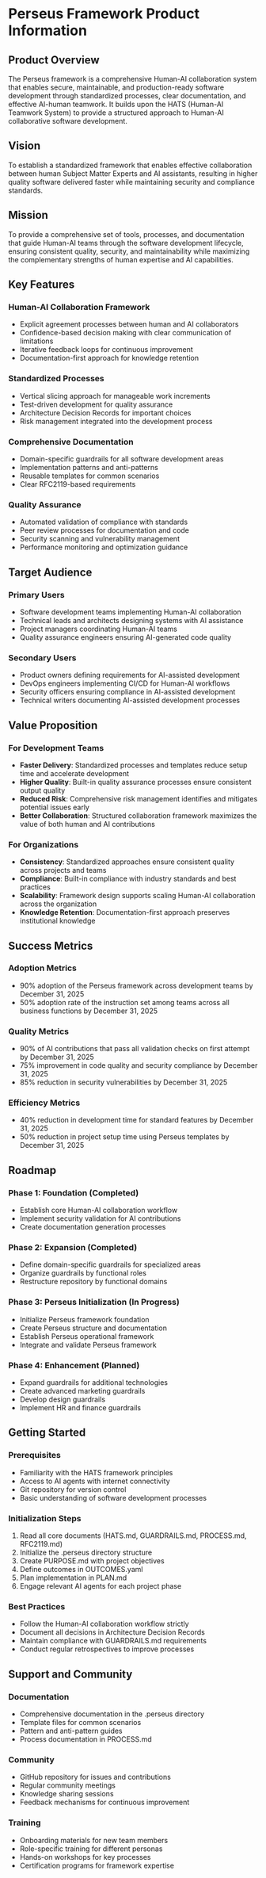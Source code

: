 # Perseus Framework Product Information

## Product Overview

The Perseus framework is a comprehensive Human-AI collaboration system that enables secure, maintainable, and production-ready software development through standardized processes, clear documentation, and effective AI-human teamwork. It builds upon the HATS (Human-AI Teamwork System) to provide a structured approach to Human-AI collaborative software development.

## Vision

To establish a standardized framework that enables effective collaboration between human Subject Matter Experts and AI assistants, resulting in higher quality software delivered faster while maintaining security and compliance standards.

## Mission

To provide a comprehensive set of tools, processes, and documentation that guide Human-AI teams through the software development lifecycle, ensuring consistent quality, security, and maintainability while maximizing the complementary strengths of human expertise and AI capabilities.

## Key Features

### Human-AI Collaboration Framework
- Explicit agreement processes between human and AI collaborators
- Confidence-based decision making with clear communication of limitations
- Iterative feedback loops for continuous improvement
- Documentation-first approach for knowledge retention

### Standardized Processes
- Vertical slicing approach for manageable work increments
- Test-driven development for quality assurance
- Architecture Decision Records for important choices
- Risk management integrated into the development process

### Comprehensive Documentation
- Domain-specific guardrails for all software development areas
- Implementation patterns and anti-patterns
- Reusable templates for common scenarios
- Clear RFC2119-based requirements

### Quality Assurance
- Automated validation of compliance with standards
- Peer review processes for documentation and code
- Security scanning and vulnerability management
- Performance monitoring and optimization guidance

## Target Audience

### Primary Users
- Software development teams implementing Human-AI collaboration
- Technical leads and architects designing systems with AI assistance
- Project managers coordinating Human-AI teams
- Quality assurance engineers ensuring AI-generated code quality

### Secondary Users
- Product owners defining requirements for AI-assisted development
- DevOps engineers implementing CI/CD for Human-AI workflows
- Security officers ensuring compliance in AI-assisted development
- Technical writers documenting AI-assisted development processes

## Value Proposition

### For Development Teams
- **Faster Delivery**: Standardized processes and templates reduce setup time and accelerate development
- **Higher Quality**: Built-in quality assurance processes ensure consistent output quality
- **Reduced Risk**: Comprehensive risk management identifies and mitigates potential issues early
- **Better Collaboration**: Structured collaboration framework maximizes the value of both human and AI contributions

### For Organizations
- **Consistency**: Standardized approaches ensure consistent quality across projects and teams
- **Compliance**: Built-in compliance with industry standards and best practices
- **Scalability**: Framework design supports scaling Human-AI collaboration across the organization
- **Knowledge Retention**: Documentation-first approach preserves institutional knowledge

## Success Metrics

### Adoption Metrics
- 90% adoption of the Perseus framework across development teams by December 31, 2025
- 50% adoption rate of the instruction set among teams across all business functions by December 31, 2025

### Quality Metrics
- 90% of AI contributions that pass all validation checks on first attempt by December 31, 2025
- 75% improvement in code quality and security compliance by December 31, 2025
- 85% reduction in security vulnerabilities by December 31, 2025

### Efficiency Metrics
- 40% reduction in development time for standard features by December 31, 2025
- 50% reduction in project setup time using Perseus templates by December 31, 2025

## Roadmap

### Phase 1: Foundation (Completed)
- Establish core Human-AI collaboration workflow
- Implement security validation for AI contributions
- Create documentation generation processes

### Phase 2: Expansion (Completed)
- Define domain-specific guardrails for specialized areas
- Organize guardrails by functional roles
- Restructure repository by functional domains

### Phase 3: Perseus Initialization (In Progress)
- Initialize Perseus framework foundation
- Create Perseus structure and documentation
- Establish Perseus operational framework
- Integrate and validate Perseus framework

### Phase 4: Enhancement (Planned)
- Expand guardrails for additional technologies
- Create advanced marketing guardrails
- Develop design guardrails
- Implement HR and finance guardrails

## Getting Started

### Prerequisites
- Familiarity with the HATS framework principles
- Access to AI agents with internet connectivity
- Git repository for version control
- Basic understanding of software development processes

### Initialization Steps
1. Read all core documents (HATS.md, GUARDRAILS.md, PROCESS.md, RFC2119.md)
2. Initialize the .perseus directory structure
3. Create PURPOSE.md with project objectives
4. Define outcomes in OUTCOMES.yaml
5. Plan implementation in PLAN.md
6. Engage relevant AI agents for each project phase

### Best Practices
- Follow the Human-AI collaboration workflow strictly
- Document all decisions in Architecture Decision Records
- Maintain compliance with GUARDRAILS.md requirements
- Conduct regular retrospectives to improve processes

## Support and Community

### Documentation
- Comprehensive documentation in the .perseus directory
- Template files for common scenarios
- Pattern and anti-pattern guides
- Process documentation in PROCESS.md

### Community
- GitHub repository for issues and contributions
- Regular community meetings
- Knowledge sharing sessions
- Feedback mechanisms for continuous improvement

### Training
- Onboarding materials for new team members
- Role-specific training for different personas
- Hands-on workshops for key processes
- Certification programs for framework expertise